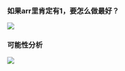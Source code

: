 
### 如果arr里肯定有1，要怎么做最好？
![](http://pic.zaqbest.com/i/2022/05/23/628aea733ff47.png)

### 可能性分析
![](http://pic.zaqbest.com/i/2022/06/09/62a1f7c2e14a6.png)